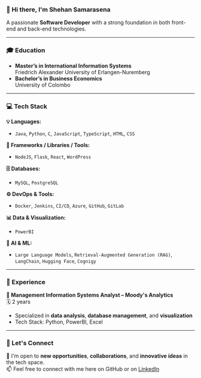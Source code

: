 ### 👋 Hi there, I'm Shehan Samarasena  
A passionate **Software Developer** with a strong foundation in both front-end and back-end technologies.

---

### 🎓 Education  
-  **Master’s in International Information Systems**  
  Friedrich Alexander University of Erlangen-Nuremberg  
-  **Bachelor’s in Business Economics**  
  University of Colombo  

---

### 💻 Tech Stack  

**💡 Languages:**  
- `Java`, `Python`, `C`, `JavaScript`, `TypeScript`, `HTML`, `CSS`

**🧰 Frameworks / Libraries / Tools:**  
- `NodeJS`, `Flask`, `React`, `WordPress`

**🗄️ Databases:**  
- `MySQL`, `PostgreSQL`

**⚙️ DevOps & Tools:**  
- `Docker`, `Jenkins`, `CI/CD`, `Azure`, `GitHub`, `GitLab`

**📊 Data & Visualization:**  
- `PowerBI`

**🧠 AI & ML:**  
- `Large Language Models`, `Retrieval-Augmented Generation (RAG)`, `LangChain`, `Hugging Face`, `Cognigy`

---

### 💼 Experience  

**🔹 Management Information Systems Analyst – Moody's Analytics**  
🗓️ 2 years  
- Specialized in **data analysis**, **database management**, and **visualization**  
- Tech Stack: Python, PowerBI, Excel  

---

### 🤝 Let's Connect  
💬 I'm open to **new opportunities**, **collaborations**, and **innovative ideas** in the tech space.  
📫 Feel free to connect with me here on GitHub or on [LinkedIn](https://www.linkedin.com/in/YOUR-LINKEDIN-HERE)
